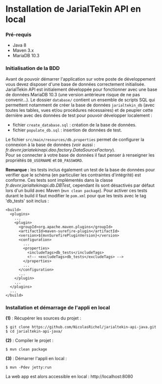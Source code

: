 # Installation de JarialTekin API en local

### Pré-requis

 - Java 8
 - Maven 3.x
 - MariaDB 10.3


### Initialisation de la BDD

Avant de pouvoir démarrer l'application sur votre poste de développement vous
devez disposer d'une base de données correctement initialisée.  
JarialTekin API est initialement développée pour fonctionner avec une base de
données MariaDB 10.3 (une version antérieure risque de ne pas convenir...).
Le dossier `database/` contient un ensemble de scripts SQL qui permettent
notamment de créer la base de données `jarialtekin_db` (avec toutes les tables,
vues et/ou procédures nécessaires) et de peupler cette dernière avec des données
de test pour pouvoir développer localement :

 - fichier `create_database.sql` : création de la base de données.
 - fichier `populate_db.sql` : insertion de données de test.

Le fichier `src/main/resources/db.properties` permet de configurer la connexion à
la base de données (voir aussi : *fr.devnr.jariatekinapi.dao.factory.DataSourceFactory*).  
Pour se connecter à votre base de données il faut penser à renseigner les propriétés
`DB_USERNAME` et `DB_PASSWORD`.

**Remarque :** les tests inclus également un test de la base de données pour verifier 
que le schéma (en particulier les contraintes d'intégrité) est conforme. Ces tests
sont implémentés dans la classe *fr.devnr.jarialtekinapi.db.DBTest*, cependant ils
sont désactivés par défaut lors d'un build avec Maven (`mvn clean package`).
Pour activer ces tests durant le build il faut modifier le `pom.xml` pour que les
tests avec le tag 'db_tests' soit inclus :
```
<build>
  <plugins>
    ...
    <plugin>
      <groupId>org.apache.maven.plugins</groupId>
      <artifactId>maven-surefire-plugin</artifactId>
      <version>${mvnSurefirePluginVersion}</version>
      <configuration>
        ...
        <properties>
          <includeTags>db_tests</includeTags>
          <!-- <excludeTags>db_tests</excludeTags> -->
        </properties>
        ...
      </configuration>
      ...
    </plugin>
    ...
  </plugins>
  ...
</build>
```


### Installation et démarrage de l'appli en local

**(1)** : Récupérer les sources du projet :
```
$ git clone https://github.com/NicolasRichel/jarialtekin-api-java.git
$ cd jarialtekin-api-java/
```

**(2)** : Compiler le projet :
```
$ mvn clean package
```

**(3)** : Démarrer l'appli en local :
```
$ mvn -Pdev jetty:run
```

La web app est alors accessible en local : http://localhost:8080
